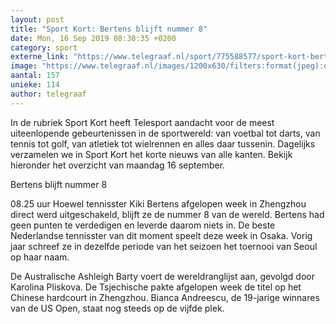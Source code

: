 ```yaml
---
layout: post
title: "Sport Kort: Bertens blijft nummer 8"
date: Mon, 16 Sep 2019 08:30:35 +0200
category: sport
externe_link: "https://www.telegraaf.nl/sport/775588577/sport-kort-bertens-blijft-nummer-8"
image: "https://www.telegraaf.nl/images/1200x630/filters:format(jpeg):quality(80)/cdn-kiosk-api.telegraaf.nl/820c1174-d84b-11e9-b8b3-0217670beecd.jpg"
aantal: 157
unieke: 114
author: telegraaf
---
```


<p class="intro">In de rubriek Sport Kort heeft Telesport aandacht voor de meest uiteenlopende gebeurtenissen in de sportwereld: van voetbal tot darts, van tennis tot golf, van atletiek tot wielrennen en alles daar tussenin. Dagelijks verzamelen we in Sport Kort het korte nieuws van alle kanten. Bekijk hieronder het overzicht van maandag 16 september.</p> <p>Bertens blijft nummer 8</p><p>08.25 uur Hoewel tennisster Kiki Bertens afgelopen week in Zhengzhou direct werd uitgeschakeld, blijft ze de nummer 8 van de wereld. Bertens had geen punten te verdedigen en leverde daarom niets in. De beste Nederlandse tennisster van dit moment speelt deze week in Osaka. Vorig jaar schreef ze in dezelfde periode van het seizoen het toernooi van Seoul op haar naam.</p><p>De Australische Ashleigh Barty voert de wereldranglijst aan, gevolgd door Karolina Pliskova. De Tsjechische pakte afgelopen week de titel op het Chinese hardcourt in Zhengzhou. Bianca Andreescu, de 19-jarige winnares van de US Open, staat nog steeds op de vijfde plek.</p>
